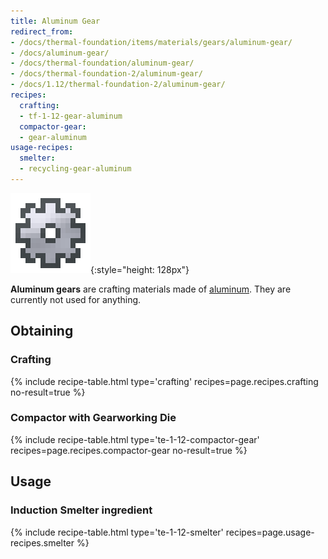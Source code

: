 ```yaml
---
title: Aluminum Gear
redirect_from:
- /docs/thermal-foundation/items/materials/gears/aluminum-gear/
- /docs/aluminum-gear/
- /docs/thermal-foundation/aluminum-gear/
- /docs/thermal-foundation-2/aluminum-gear/
- /docs/1.12/thermal-foundation-2/aluminum-gear/
recipes:
  crafting:
  - tf-1-12-gear-aluminum
  compactor-gear:
  - gear-aluminum
usage-recipes:
  smelter:
  - recycling-gear-aluminum
---
```


![Aluminum gear](/assets/images/thermal-foundation-2/gear-aluminum.png){:style="height: 128px"}


**Aluminum gears** are crafting materials made of
[aluminum](../aluminum-ingot/). They are currently not used for anything.


Obtaining
---------

### Crafting
{% include recipe-table.html type='crafting' recipes=page.recipes.crafting no-result=true %}

### Compactor with Gearworking Die
{% include recipe-table.html type='te-1-12-compactor-gear' recipes=page.recipes.compactor-gear no-result=true %}


Usage
-----

### Induction Smelter ingredient
{% include recipe-table.html type='te-1-12-smelter' recipes=page.usage-recipes.smelter %}
